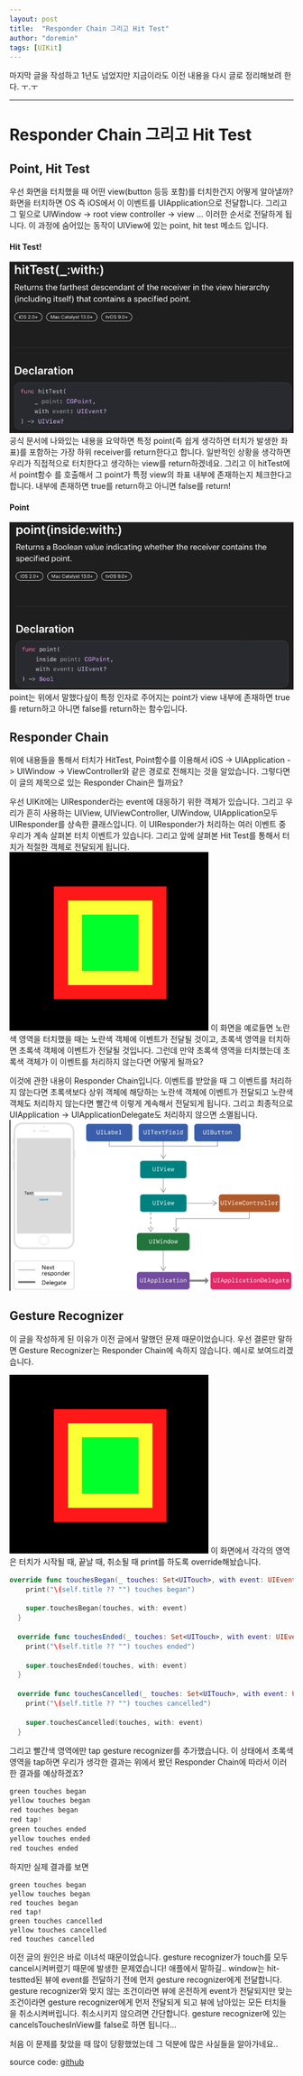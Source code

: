 ```yaml
---
layout: post
title:  "Responder Chain 그리고 Hit Test"
author: "doremin"
tags: [UIKit]
---
```


마지막 글을 작성하고 1년도 넘었지만 지금이라도 이전 내용을 다시 글로 정리해보려 한다. ㅜ.ㅜ

---

# Responder Chain 그리고 Hit Test

## Point, Hit Test
우선 화면을 터치했을 때 어떤 view(button 등등 포함)를 터치한건지 어떻게 알아낼까?
화면을 터치하면 OS 즉 iOS에서 이 이벤트를 UIApplication으로 전달합니다. 그리고 그 밑으로 UIWindow -> root view controller -> view ... 이러한 순서로 전달하게 됩니다. 이 과정에 숨어있는 동작이 UIView에 있는 point, hit test 메소드 입니다.

#### Hit Test!
![HitTest](/assets/images/2022-12-05/2022-12-05-3.png)
공식 문서에 나와있는 내용을 요약하면 특정 point(즉 쉽게 생각하면 터치가 발생한 좌표)를 포함하는 가장 하위 receiver를 return한다고 합니다. 일반적인 상황을 생각하면 우리가 직접적으로 터치한다고 생각하는 view를 return하겠네요. 그리고 이 hitTest에서 point함수 를 호출해서 그 point가 특정 view의 좌표 내부에 존재하는지 체크한다고 합니다. 내부에 존재하면 true를 return하고 아니면 false를 return!

#### Point
![point](/assets/images/2022-12-05/2022-12-05-2.png)
point는 위에서 말했다싶이 특정 인자로 주어지는 point가 view 내부에 존재하면 true를 return하고 아니면 false를 return하는 함수입니다.

## Responder Chain
위에 내용들을 통해서 터치가 HitTest, Point함수를 이용해서 iOS -> UIApplication -> UIWindow -> ViewController와 같은 경로로 전해지는 것을 알았습니다. 그렇다면 이 글의 제목으로 있는 Responder Chain은 뭘까요? 

우선 UIKit에는 UIResponder라는 event에 대응하기 위한 객체가 있습니다. 그리고 우리가 흔히 사용하는 UIView, UIViewController, UIWindow, UIApplication모두 UIResponder를 상속한 클래스입니다. 이 UIResponder가 처리하는 여러 이벤트 중 우리가 계속 살펴본 터치 이벤트가 있습니다. 그리고 앞에 살펴본 Hit Test를 통해서 터치가 적절한 객체로 전달되게 됩니다. 
![Sample](/assets/images/2022-12-05/2022-12-05-4.png)
이 화면을 예로들면 노란색 영역을 터치했을 때는 노란색 객체에 이벤트가 전달될 것이고, 초록색 영역을 터치하면 초록색 객체에 이벤트가 전달될 것입니다.
그런데 만약 초록색 영역을 터치했는데 초록색 객체가 이 이벤트를 처리하지 않는다면 어떻게 될까요?

이것에 관한 내용이 Responder Chain입니다. 이벤트를 받았을 때 그 이벤트를 처리하지 않는다면 초록색보다 상위 객체에 해당하는 노란색 객체에 이벤트가 전달되고 노란색 객체도 처리하지 않는다면 빨간색 이렇게 계속해서 전달되게 됩니다. 그리고 최종적으로 UIApplication -> UIApplicationDelegate도 처리하지 않으면 소멸됩니다.
![ResponderChain](/assets/images/2022-12-05/2022-12-05-1.png)

## Gesture Recognizer
이 글을 작성하게 된 이유가 이전 글에서 말했던 문제 때문이었습니다. 우선 결론만 말하면 Gesture Recognizer는 Responder Chain에 속하지 않습니다. 예시로 보여드리겠습니다.

![Sample](/assets/images/2022-12-05/2022-12-05-4.png)
이 화면에서 각각의 영역은 터치가 시작될 때, 끝날 때, 취소될 때 print를 하도록 override해놨습니다.

```swift
override func touchesBegan(_ touches: Set<UITouch>, with event: UIEvent?) {
    print("\(self.title ?? "") touches began")
    
    super.touchesBegan(touches, with: event)
  }
  
  override func touchesEnded(_ touches: Set<UITouch>, with event: UIEvent?) {
    print("\(self.title ?? "") touches ended")
    
    super.touchesEnded(touches, with: event)
  }
  
  override func touchesCancelled(_ touches: Set<UITouch>, with event: UIEvent?) {
    print("\(self.title ?? "") touches cancelled")
    
    super.touchesCancelled(touches, with: event)
  }
```

그리고 빨간색 영역에만 tap gesture recognizer를 추가했습니다. 이 상태에서 초록색 영역을 tap하면 우리가 생각한 결과는 위에서 봤던 Responder Chain에 따라서 이러한 결과를 예상하겠죠?

```swift
green touches began
yellow touches began
red touches began
red tap!
green touches ended
yellow touches ended
red touches ended
```

하지만 실제 결과를 보면

```
green touches began
yellow touches began
red touches began
red tap!
green touches cancelled
yellow touches cancelled
red touches cancelled
```

이전 글의 원인은 바로 이녀석 때문이었습니다. gesture recognizer가 touch를 모두 cancel시켜버렸기 때문에 발생한 문제였습니다!
애플에서 말하길.. window는 hit-testted된 뷰에 event를 전달하기 전에 먼저 gesture recognizer에게 전달합니다. gesture recognizer와 맞지 않는 조건이라면 뷰에 온전하게 event가 전달되지만 맞는 조건이라면 gesture recognizer에게 먼저 전달되게 되고 뷰에 남아있는 모든 터치들을 취소시켜버립니다. 취소시키지 않으려면 간단합니다. gesture recognizer에 있는 cancelsTouchesInView를 false로 하면 됩니다...

처음 이 문제를 찾았을 때 많이 당황했었는데 그 덕분에 많은 사실들을 알아가네요..

source code: [github](https://github.com/doremin/ResponderChainTest)
